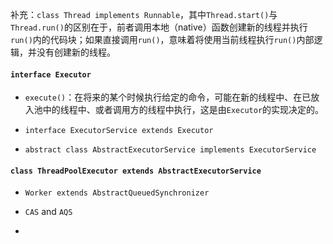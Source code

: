 补充：`class Thread implements Runnable`，其中`Thread.start()`与`Thread.run()`的区别在于，前者调用本地（native）函数创建新的线程并执行`run()`内的代码块；如果直接调用`run()`，意味着将使用当前线程执行`run()`内部逻辑，并没有创建新的线程。



#### `interface Executor`

* `execute()`：在将来的某个时候执行给定的命令，可能在新的线程中、在已放入池中的线程中、或者调用方的线程中执行，这是由`Executor`的实现决定的。

* `interface ExecutorService extends Executor`

* `abstract class AbstractExecutorService implements ExecutorService`

#### `class ThreadPoolExecutor extends AbstractExecutorService`

* `Worker extends AbstractQueuedSynchronizer`

* `CAS` and `AQS`
* 